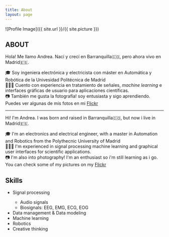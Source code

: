 ```yaml
---
title: About
layout: page
---
```

![Profile Image]({{ site.url }}/{{ site.picture }})

<h2> ABOUT</h2>
<p>Hola! Me llamo Andrea. Nací y crecí en Barranquilla🇨🇴, pero ahora vivo en Madrid🇪🇸.</p>
<p>
🎓 Soy ingeniera electrónica y electricista con máster en Automática y Robótica de la Univesidad Politécnica de Madrid 
<br/>
👩🏽‍💻 Cuento con experiencia en tratamiento de señales, <i>machine learning</i> e interfaces gráficas de usuario para aplicaciones científicas. 
<br/>
📷 También me gusta la fotografía! soy entusiasta y sigo aprendiendo.
<br/>
Puedes ver algunas de mis fotos en mi <a href="https://www.flickr.com/photos/andreafontalvo">Flickr</a>
<br/>

<hr>

<p>Hi! I'm Andrea. I was born and raised in Barranquilla🇨🇴, but now i live in Madrid🇪🇸.</p>

<p>
🎓 I'm an electronics and electrical engineer, with a master in Automation and Robotics from the Polythecnic University of Madrid
<br/>
👩🏽‍💻 I'm experienced in signal processing machine learning and graphical user interfaces for scientific applications. 
<br/>
📷 I'm also into photography! I'm an enthusiast so i'm still learning as i go.
<br/>
You can check some of my pictures on my <a href="https://www.flickr.com/photos/andreafontalvo">Flickr</a>
<br/>

<h2>Skills</h2>
<ul class="skill-list">
	<li>Signal processing</li>
	<ul>
	        <li>Audio signals </li>
			<li>Biosignals: EEG, EMG, ECG, EOG </li>
	</ul>
	<li>Data management & Data modeling</li>
	<li>Machine learning</li>
	<li>Robotics</li>
	<li>Creative thinking</li>
</ul>

